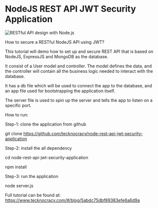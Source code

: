 # NodeJS REST API JWT Security Application
![RESTful API design with Node.js](https://cdn-images-1.medium.com/max/2000/1*jjYC9tuf4C3HkHCP5PcKTA.jpeg "RESTful API design with Node.js")

How to secure a RESTful NodeJS API using JWT?

This tutorial will demo how to set up and secure REST API that is based on
NodeJS, ExpressJS and  MongoDB as the database.

It consist of a User model and controller. The model
defines the data, and the controller will contain all 
the business logic needed to interact with the database. 

It has a db file which will be used to
connect the app to the database, and an app file used
for bootstrapping the application itself.

The server file is used to spin up the server and tells the
app to listen on a specific port.

How to run:

Step-1: clone the application from github

git clone https://github.com/tecknocracy/node-rest-api-jwt-security-application

Step-2: install the all dependency

cd node-rest-api-jwt-security-application

npm install

Step-3: run the application

node server.js

Full tutorial can be found at:
https://www.tecknocracy.com/#/blog/5abdc75dbf89383efe6a6d9a
